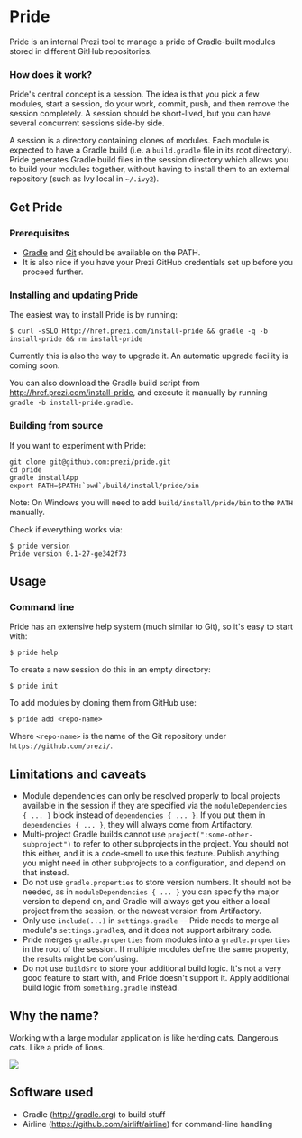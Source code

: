 Pride
=====

Pride is an internal Prezi tool to manage a pride of Gradle-built modules stored in different GitHub repositories.

### How does it work?

Pride's central concept is a session. The idea is that you pick a few modules, start a session, do your work, commit, push, and then remove the session completely. A session should be short-lived, but you can have several concurrent sessions side-by side.

A session is a directory containing clones of modules. Each module is expected to have a Gradle build (i.e. a `build.gradle` file in its root directory). Pride generates Gradle build files in the session directory which allows you to build your modules together, without having to install them to an external repository (such as Ivy local in `~/.ivy2`).

## Get Pride

### Prerequisites

* [Gradle](http://gradle.org/) and [Git](http://git-scm.org/) should be available on the PATH.
* It is also nice if you have your Prezi GitHub credentials set up before you proceed further.

### Installing and updating Pride

The easiest way to install Pride is by running:

    $ curl -sSLO Http://href.prezi.com/install-pride && gradle -q -b install-pride && rm install-pride

Currently this is also the way to upgrade it. An automatic upgrade facility is coming soon.

You can also download the Gradle build script from http://href.prezi.com/install-pride, and execute it manually by running `gradle -b install-pride.gradle`.

### Building from source

If you want to experiment with Pride:

```shell
git clone git@github.com:prezi/pride.git
cd pride
gradle installApp
export PATH=$PATH:`pwd`/build/install/pride/bin
```

Note: On Windows you will need to add `build/install/pride/bin` to the `PATH` manually.

Check if everything works via:

    $ pride version
    Pride version 0.1-27-ge342f73

## Usage

### Command line

Pride has an extensive help system (much similar to Git), so it's easy to start with:

    $ pride help

To create a new session do this in an empty directory:

    $ pride init

To add modules by cloning them from GitHub use:

    $ pride add <repo-name>

Where `<repo-name>` is the name of the Git repository under `https://github.com/prezi/`.

## Limitations and caveats

* Module dependencies can only be resolved properly to local projects available in the session if they are specified via the `moduleDependencies { ... }` block instead of `dependencies { ... }`. If you put them in `dependencies { ... }`, they will always come from Artifactory.
* Multi-project Gradle builds cannot use `project(":some-other-subproject")` to refer to other subprojects in the project. You should not this either, and it is a code-smell to use this feature. Publish anything you might need in other subprojects to a configuration, and depend on that instead.
* Do not use `gradle.properties` to store version numbers. It should not be needed, as in `moduleDependencies { ... }` you can specify the major version to depend on, and Gradle will always get you either a local project from the session, or the newest version from Artifactory.
* Only use `include(...)` in `settings.gradle` -- Pride needs to merge all module's `settings.gradle`s, and it does not support arbitrary code.
* Pride merges `gradle.properties` from modules into a `gradle.properties` in the root of the session. If multiple modules define the same property, the results might be confusing.
* Do not use `buildSrc` to store your additional build logic. It's not a very good feature to start with, and Pride doesn't support it. Apply additional build logic from `something.gradle` instead.

## Why the name?

Working with a large modular application is like herding cats. Dangerous cats. Like a pride of lions.

![](http://i62.tinypic.com/2hs3g4o.jpg)

## Software used

* Gradle (http://gradle.org) to build stuff
* Airline (https://github.com/airlift/airline) for command-line handling
